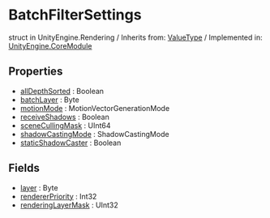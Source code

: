 # BatchFilterSettings
struct in UnityEngine.Rendering
 / Inherits from: <a href="https://docs.unity3d.com/6000.2/Documentation/ScriptReference/ValueType.html">ValueType</a> / Implemented in: <a href="https://docs.unity3d.com/6000.2/Documentation/ScriptReference/UnityEngine.CoreModule.html">UnityEngine.CoreModule</a>

## Properties
- <a href="https://docs.unity3d.com/6000.2/Documentation/ScriptReference/BatchFilterSettings-allDepthSorted.html">allDepthSorted</a> : Boolean
- <a href="https://docs.unity3d.com/6000.2/Documentation/ScriptReference/BatchFilterSettings-batchLayer.html">batchLayer</a> : Byte
- <a href="https://docs.unity3d.com/6000.2/Documentation/ScriptReference/BatchFilterSettings-motionMode.html">motionMode</a> : MotionVectorGenerationMode
- <a href="https://docs.unity3d.com/6000.2/Documentation/ScriptReference/BatchFilterSettings-receiveShadows.html">receiveShadows</a> : Boolean
- <a href="https://docs.unity3d.com/6000.2/Documentation/ScriptReference/BatchFilterSettings-sceneCullingMask.html">sceneCullingMask</a> : UInt64
- <a href="https://docs.unity3d.com/6000.2/Documentation/ScriptReference/BatchFilterSettings-shadowCastingMode.html">shadowCastingMode</a> : ShadowCastingMode
- <a href="https://docs.unity3d.com/6000.2/Documentation/ScriptReference/BatchFilterSettings-staticShadowCaster.html">staticShadowCaster</a> : Boolean

## Fields
- <a href="https://docs.unity3d.com/6000.2/Documentation/ScriptReference/BatchFilterSettings-layer.html">layer</a> : Byte
- <a href="https://docs.unity3d.com/6000.2/Documentation/ScriptReference/BatchFilterSettings-rendererPriority.html">rendererPriority</a> : Int32
- <a href="https://docs.unity3d.com/6000.2/Documentation/ScriptReference/BatchFilterSettings-renderingLayerMask.html">renderingLayerMask</a> : UInt32
